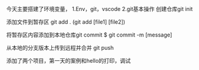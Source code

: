 今天主要搭建了环境变量，
1.Env，git，vscode
2.git基本操作
创建仓库git init

添加文件到暂存区 git add .      (git add [file1] [file2])

将暂存区内容添加到本地仓库git commit
$ git commit -m [message]

从本地的分支版本上传到远程并合并 git push

添加了两个项目，第一天的案例和hello的打印，调试